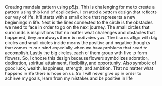 Creating mandala pattern using p5.js.
This is challenging for me to create a pattern using this kind of application. I created a pattern design that reflects our way of life. It'll starts with a small circle that represents a new beginnings in life. Next is the lines connected to the circle is the    obstacles we need to face in order to go on the next journey. The small circles that surrounds is inspirations that no matter what challenges and obstacles that happened, they are always there to motivates you. The thorns allign with big circles and small circles inside means the positive and negative thoughts that comes to our mind especially when we have problems that need to accomplish. Lastly the big circles, each of them group with five to form flowers. So, I choose this design because flowers symbolizes adoration, dedication, spiritual attainment, flexibility, and opportunity. Also symbolic of good luck, wealth, happiness, strength, and ambition.
 That no matter what happens in life there is hope on us. So I will never give up in order to achieve my goals, learn from my mistakes and be positive in life.
